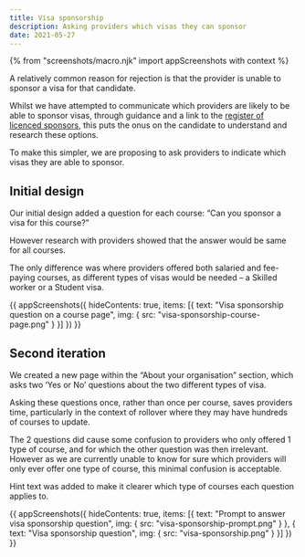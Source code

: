 ```yaml
---
title: Visa sponsorship
description: Asking providers which visas they can sponsor
date: 2021-05-27
---
```


{% from "screenshots/macro.njk" import appScreenshots with context %}

A relatively common reason for rejection is that the provider is unable to sponsor a visa for that candidate.

Whilst we have attempted to communicate which providers are likely to be able to sponsor visas, through guidance and a link to the [register of licenced sponsors](https://www.gov.uk/government/publications/register-of-licensed-sponsors-students), this puts the onus on the candidate to understand and research these options.

To make this simpler, we are proposing to ask providers to indicate which visas they are able to sponsor.

## Initial design

Our initial design added a question for each course: “Can you sponsor a visa for this course?”

However research with providers showed that the answer would be same for all courses.

The only difference was where providers offered both salaried and fee-paying courses, as different types of visas would be needed – a Skilled worker or a Student visa.

{{ appScreenshots({
  hideContents: true,
  items: [{
      text: "Visa sponsorship question on a course page",
      img: { src: "visa-sponsorship-course-page.png" }
    }]
}) }}


## Second iteration

We created a new page within the  “About your organisation” section, which asks two ‘Yes or No’ questions about the two different types of visa.

Asking these questions once, rather than once per course, saves providers time, particularly in the context of rollover where they may have hundreds of courses to update.

The 2 questions did cause some confusion to providers who only offered 1 type of course, and for which the other question was then irrelevant. However as we are currently unable to know for sure which providers will only ever offer one type of course, this minimal confusion is acceptable.

Hint text was added to make it clearer which type of courses each question applies to.

{{ appScreenshots({
  hideContents: true,
  items: [{
      text: "Prompt to answer visa sponsorship question",
      img: { src: "visa-sponsorship-prompt.png" }
    }, {
      text: "Visa sponsorship question",
      img: { src: "visa-sponsorship.png" }
    }]
}) }}
